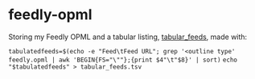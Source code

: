 feedly-opml
===========

Storing my Feedly OPML and a tabular listing, [tabular_feeds](https://github.com/lmmx/feedly-opml/blob/master/tabular_feeds.tsv), made with:

`tabulatedfeeds=$(echo -e "Feed\tFeed URL"; grep '<outline type' feedly.opml | awk 'BEGIN{FS="\""};{print $4"\t"$8}' | sort)`
`echo "$tabulatedfeeds" > tabular_feeds.tsv`
